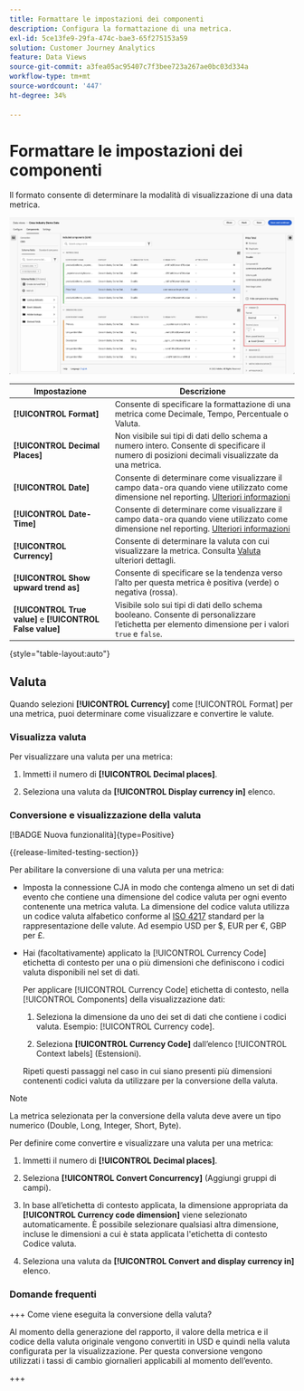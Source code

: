 ```yaml
---
title: Formattare le impostazioni dei componenti
description: Configura la formattazione di una metrica.
exl-id: 5ce13fe9-29fa-474c-bae3-65f275153a59
solution: Customer Journey Analytics
feature: Data Views
source-git-commit: a3fea05ac95407c7f3bee723a267ae0bc03d334a
workflow-type: tm+mt
source-wordcount: '447'
ht-degree: 34%

---
```


# Formattare le impostazioni dei componenti

Il formato consente di determinare la modalità di visualizzazione di una data metrica.

![Impostazioni formato](../assets/format-settings.png)

| Impostazione | Descrizione |
| --- | --- |
| **[!UICONTROL Format]** | Consente di specificare la formattazione di una metrica come Decimale, Tempo, Percentuale o Valuta. |
| **[!UICONTROL Decimal Places]** | Non visibile sui tipi di dati dello schema a numero intero. Consente di specificare il numero di posizioni decimali visualizzate da una metrica. |
| **[!UICONTROL Date]** | Consente di determinare come visualizzare il campo data-ora quando viene utilizzato come dimensione nel reporting. [Ulteriori informazioni](../../use-cases/data-views/data-views-usecases.md#date-and-date-time-use-cases) |
| **[!UICONTROL Date-Time]** | Consente di determinare come visualizzare il campo data-ora quando viene utilizzato come dimensione nel reporting. [Ulteriori informazioni](../../use-cases/data-views/data-views-usecases.md#date-and-date-time-use-cases) |
| **[!UICONTROL Currency]** | Consente di determinare la valuta con cui visualizzare la metrica. Consulta [Valuta](#currency) ulteriori dettagli. |
| **[!UICONTROL Show upward trend as]** | Consente di specificare se la tendenza verso l’alto per questa metrica è positiva (verde) o negativa (rossa). |
| **[!UICONTROL True value]** e **[!UICONTROL False value]** | Visibile solo sui tipi di dati dello schema booleano. Consente di personalizzare l’etichetta per elemento dimensione per i valori `true` e `false`. |

{style="table-layout:auto"}


## Valuta

Quando selezioni **[!UICONTROL Currency]** come [!UICONTROL Format] per una metrica, puoi determinare come visualizzare e convertire le valute.

### Visualizza valuta

Per visualizzare una valuta per una metrica:

1. Immetti il numero di **[!UICONTROL Decimal places]**.

2. Seleziona una valuta da **[!UICONTROL Display currency in]** elenco.


### Conversione e visualizzazione della valuta

[!BADGE Nuova funzionalità]{type=Positive}

{{release-limited-testing-section}}

Per abilitare la conversione di una valuta per una metrica:

- Imposta la connessione CJA in modo che contenga almeno un set di dati evento che contiene una dimensione del codice valuta per ogni evento contenente una metrica valuta. La dimensione del codice valuta utilizza un codice valuta alfabetico conforme al [ISO 4217](https://www.iso.org/iso-4217-currency-codes.html) standard per la rappresentazione delle valute. Ad esempio USD per $, EUR per €, GBP per £.

- Hai (facoltativamente) applicato la [!UICONTROL Currency Code] etichetta di contesto per una o più dimensioni che definiscono i codici valuta disponibili nel set di dati.

  Per applicare [!UICONTROL Currency Code] etichetta di contesto, nella [!UICONTROL Components] della visualizzazione dati:

  <!--![Currency Context Label](../assets/currency-context-label.png)-->

   1. Seleziona la dimensione da uno dei set di dati che contiene i codici valuta. Esempio: [!UICONTROL Currency code].

   2. Seleziona **[!UICONTROL Currency Code]** dall’elenco [!UICONTROL Context labels] (Estensioni).

  Ripeti questi passaggi nel caso in cui siano presenti più dimensioni contenenti codici valuta da utilizzare per la conversione della valuta.

>[!NOTE]
>
>La metrica selezionata per la conversione della valuta deve avere un tipo numerico (Double, Long, Integer, Short, Byte).


Per definire come convertire e visualizzare una valuta per una metrica:

1. Immetti il numero di **[!UICONTROL Decimal places]**.

2. Seleziona **[!UICONTROL Convert Concurrency]** (Aggiungi gruppi di campi).

3. In base all’etichetta di contesto applicata, la dimensione appropriata da **[!UICONTROL Currency code dimension]** viene selezionato automaticamente. È possibile selezionare qualsiasi altra dimensione, incluse le dimensioni a cui è stata applicata l&#39;etichetta di contesto Codice valuta.

4. Seleziona una valuta da **[!UICONTROL Convert and display currency in]** elenco.

### Domande frequenti

+++ Come viene eseguita la conversione della valuta?

Al momento della generazione del rapporto, il valore della metrica e il codice della valuta originale vengono convertiti in USD e quindi nella valuta configurata per la visualizzazione. Per questa conversione vengono utilizzati i tassi di cambio giornalieri applicabili al momento dell’evento.

+++

